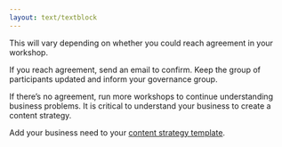 ```yaml
---
layout: text/textblock
---
```

This will vary depending on whether you could reach agreement in your workshop. 

If you reach agreement, send an email to confirm. Keep the group of participants updated and inform your governance group.

If there’s no agreement, run more workshops to continue understanding business problems. It is critical to understand your business to create a content strategy.

Add your business need to your [content strategy template](http://localhost:8080/content-strategy/start-content-strategy/define-problem/content-strategy-template/).
